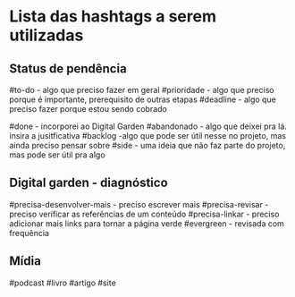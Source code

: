 # Lista das hashtags a serem utilizadas

## Status de pendência
#to-do - algo que preciso fazer em geral
#prioridade - algo que preciso porque é importante, prerequisito de outras etapas
#deadline - algo que preciso fazer porque estou sendo cobrado

#done - incorporei ao Digital Garden
#abandonado - algo que deixei pra lá. insira a jusitficativa
#backlog -algo que pode ser útil nesse no projeto, mas ainda preciso pensar sobre
#side - uma ideia que não faz parte do projeto, mas pode ser útil pra algo

## Digital garden - diagnóstico
#precisa-desenvolver-mais - preciso escrever mais
#precisa-revisar - preciso verificar as referências de um conteúdo
#precisa-linkar - preciso adicionar mais links para tornar a página verde
#evergreen - revisada com frequência

## Mídia
#podcast
#livro
#artigo
#site

